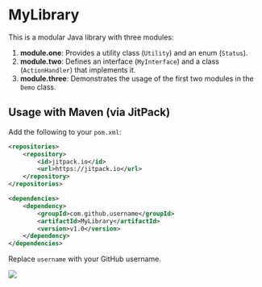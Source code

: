 # MyLibrary
This is a modular Java library with three modules:

1. **module.one**: Provides a utility class (`Utility`) and an enum (`Status`).
2. **module.two**: Defines an interface (`MyInterface`) and a class (`ActionHandler`) that implements it.
3. **module.three**: Demonstrates the usage of the first two modules in the `Demo` class.

## Usage with Maven (via JitPack)
Add the following to your `pom.xml`:

```xml
<repositories>
    <repository>
        <id>jitpack.io</id>
        <url>https://jitpack.io</url>
    </repository>
</repositories>

<dependencies>
    <dependency>
        <groupId>com.github.username</groupId>
        <artifactId>MyLibrary</artifactId>
        <version>v1.0</version>
    </dependency>
</dependencies>
```

Replace `username` with your GitHub username.

[![](https://jitpack.io/v/testdeve4/testlibjava.svg)](https://jitpack.io/#testdeve4/testlibjava)


